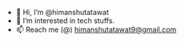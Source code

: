 - 👋 Hi, I’m @himanshutatawat
- 👀 I’m interested in tech stuffs.
- 📫 Reach me (@) himanshutatawat9@gmail.com 

<!---
himanshutatawat/himanshutatawat is a ✨ special ✨ repository because its `README.md` (this file) appears on your GitHub profile.
You can click the Preview link to take a look at your changes.
--->
